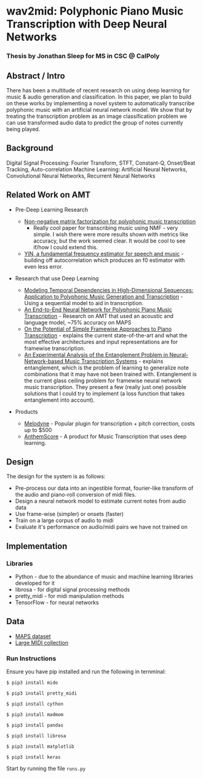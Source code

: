 # wav2mid: Polyphonic Piano Music Transcription with Deep Neural Networks

### Thesis by Jonathan Sleep for MS in CSC @ CalPoly

## Abstract / Intro

There has been a multitude of recent research on using deep learning for music & audio generation and classification. In this paper, we plan to build on these works by implementing a novel system to automatically transcribe polyphonic music with an artificial neural network model. We show that by treating the transcription problem as an image classification problem we can use transformed audio data to predict the group of notes currently being played.

## Background

Digital Signal Processing: Fourier Transform, STFT, Constant-Q, Onset/Beat Tracking, Auto-correlation
Machine Learning: Artificial Neural Networks, Convolutional Neural Networks, Recurrent Neural Networks

## Related Work on AMT

- Pre-Deep Learning Research

  - [Non-negative matrix factorization for polyphonic music transcription](http://ieeexplore.ieee.org/abstract/document/1285860/)
    - Really cool paper for transcribing music using NMF - very simple. I wish there were more results shown with metrics like accuracy, but the work seemed clear. It would be cool to see if/how I could extend this.
  - [YIN, a fundamental frequency estimator for speech and music](asa.scitation.org/doi/abs/10.1121/1.1458024) - building off autocorrelation which produces an f0 estimator with even less error.

- Research that use Deep Learning

  - [Modeling Temporal Dependencies in High-Dimensional Sequences: Application to Polyphonic Music Generation and Transcription](https://arxiv.org/abs/1206.6392) - Using a sequential model to aid in transcription.
  - [An End-to-End Neural Network for Polyphonic Piano Music Transcription](https://arxiv.org/abs/1508.01774) - Research on AMT that used an acoustic and language model, ~75% accuracy on MAPS
  - [On the Potential of Simple Framewise Approaches to Piano Transcription](https://arxiv.org/abs/1612.05153) - explains the current state-of-the-art and what the most effective architectures and input representations are for framewise transcription.
  - [An Experimental Analysis of the Entanglement Problem in Neural-Network-based Music Transcription Systems](https://arxiv.org/abs/1702.00025) - explains entanglement, which is the problem of learning to generalize note combinations that it may have not been trained with. Entanglement is the current glass ceiling problem for framewise neural network music transcription. They present a few (really just one) possible solutions that I could try to implement (a loss function that takes entanglement into account).

- Products
  - [Melodyne](http://www.celemony.com/en/melodyne/what-is-melodyne) - Popular plugin for transcription + pitch correction, costs up to \$500
  - [AnthemScore](https://www.lunaverus.com/cnn) - A product for Music Transcription that uses deep learning.

## Design

The design for the system is as follows:

- Pre-process our data into an ingestible format, fourier-like transform of the audio and piano-roll conversion of midi files.
- Design a neural network model to estimate current notes from audio data
- Use frame-wise (simpler) or onsets (faster)
- Train on a large corpus of audio to midi
- Evaluate it's performance on audio/midi pairs we have not trained on

## Implementation

### Libraries

- Python - due to the abundance of music and machine learning libraries developed for it
- librosa - for digital signal processing methods
- pretty_midi - for midi manipulation methods
- TensorFlow - for neural networks

## Data

- [MAPS dataset](http://www.tsi.telecom-paristech.fr/aao/en/2010/07/08/maps-database-a-piano-database-for-multipitch-estimation-and-automatic-transcription-of-music/)
- [Large MIDI collection](https://www.reddit.com/r/WeAreTheMusicMakers/comments/3ajwe4/the_largest_midi_collection_on_the_internet/)

### Run Instructions

Ensure you have pip installed and run the following in ternminal:

`$ pip3 install mido`

`$ pip3 install pretty_midi`

`$ pip3 install cython`

`$ pip3 install madmom`

`$ pip3 install pandas`

`$ pip3 install librosa`

`$ pip3 install matplotlib`

`$ pip3 install keras`

Start by running the file `runs.py`
